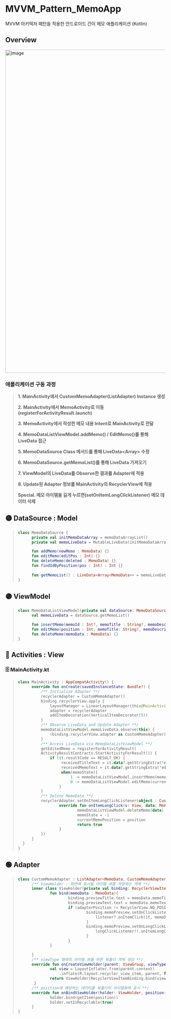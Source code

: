 # MVVM_Pattern_MemoApp
MVVM 아키텍처 패턴을 적용한 안드로이드 간이 메모 애플리케이션 (Kotlin)

## Overview
<img width="1013" alt="image" src="https://user-images.githubusercontent.com/86971052/201022716-e9ffb735-cbc5-47e1-9b69-5c7380f14f41.png">

### **애플리케이션 구동 과정**
>**1. MainActivity에서 CustomMemoAdapter(ListAdapter) Instance 생성**
> 
>**2. MainActivity에서 MemoActivity로 이동 (registerForActivityResult.launch)**
> 
>**3. MemoActivity에서 작성한 메모 내용 Intent로 MainActivity로 전달**
>
>**4. MemoDataListViewModel.addMemo() / EditMemo()를 통해 LiveData 접근**
>
>**5. MemoDataSource Class 메서드를 통해 LiveData<Array<MemoData>> 수정**
> 
>**6. MemoDataSource.getMemoList()를 통해 LiveData 가져오기**
> 
>**7. ViewModel의 LiveData를 Observe한 결과를 Adapter에 적용**
> 
>**8. Update된 Adapter 정보를 MainActivity의 RecyclerView에 적용**
> 
>**Special. 메모 아이템을 길게 누르면(setOnItemLongClickListener) 메모 데이터 삭제**

## 🟡 DataSource : Model
>
> ~~~kotlin
> class MemoDataSource {
>       private val initMemoDataArray = memoDataArrayList()
>       private val memoLiveData = MutableLiveData(initMemoDataArray)
> 
>       fun addMemo(newMemo : MemoData) {}
>       fun editMemo(editPos : Int) {}
>       fun deleteMemo(deleted : MemoData) {}
>       fun findIdByPosition(pos : Int) : Int {}
>       
>       fun getMemoList() : LiveData<Array<MemoData>> = memoLiveData
> }
> ~~~

## 🟣 ViewModel
>
> ~~~kotlin
> class MemoDataListViewModel(private val dataSource: MemoDataSource) : ViewModel(){
>       val memoLiveData = dataSource.getMemoList()
> 
>       fun insertMemo(memoId : Int?, memoTitle : String?, memoDescription: String?) {}
>       fun editMemo(position : Int, memoTitle: String?, memoDescription: String?) {}
>       fun deleteMemo(memoData : MemoData) {}
> }
> ~~~

## 🔴 Activities : View
### 🗄 MainActivity.kt
>
> ~~~kotlin
> class MainActivity : AppCompatActivity() {
>       override fun onCreate(savedInstanceState: Bundle?) {
>           /** Initialize Adapter **/
>           recyclerAdapter = CustomMemoAdapter()
>           binding.recyclerView.apply {
>               layoutManager = LinearLayoutManager(this@MainActivity, RecyclerView.VERTICAL, false)
>               adapter = recyclerAdapter       
>               addItemDecoration(VerticalItemDecorator(5))
>           }
>           /** Observe LiveData and Update Adapter **/
>           memoDataListViewModel.memoLiveData.observe(this) {
>               (binding.recyclerView.adapter as CustomMemoAdapter).submitList(it.toMutableList())
>           }
>           /** Access LiveData via MemoDataListViewModel **/
>           getEditedMemo = registerForActivityResult(
>           ActivityResultContracts.StartActivityForResult()) {
>               if (it.resultCode == RESULT_OK) {
>                    receivedTitleText = it.data?.getStringExtra("editedTitleText")
>                    receivedMemoText = it.data?.getStringExtra("editedMemoText")
>                    when(memoState){
>                        1 -> memoDataListViewModel.insertMemo(memoAccessId, receivedTitleText, receivedMemoText)
>                        0 -> memoDataListViewModel.editMemo(currentMemoPosition, receivedTitleText, receivedMemoText)
>                   }
>           }
>           /** Delete MemoData **/
>           recyclerAdapter.setOnItemLongClickListener(object : CustomMemoAdapter.OnItemLongClickListener {
>                   override fun onItemLongClick(v: View, data: MemoData, position: Int): Boolean {
>                           memoDataListViewModel.deleteMemo(data)
>                           memoState = -1
>                           currentMemoPosition = position
>                           return true
>                   }
>           })
>       }
>   }
> }
> ~~~
> 

## 🟢 Adapter
>
> ~~~kotlin
> class CustomMemoAdapter : ListAdapter<MemoData, CustomMemoAdapter.ViewHolder>(DiffUtilCallback){
>       /** ViewHolder : 화면에 표시될 아이템 뷰를 저장하는 객체 **/
>       inner class ViewHolder(private val binding: RecyclerViewItemBinding) : RecyclerView.ViewHolder(binding.root){
>               fun bind(memoData : MemoData){
>                       binding.previewTitle.text = memoData.memoTitle
>                       binding.previewText.text = memoData.memoText
>                       if (adapterPosition != RecyclerView.NO_POSITION){
>                               binding.memoPreview.setOnClickListener {
>                                   listener?.onItemClick(it, memoData, adapterPosition)
>                               }
>                               binding.memoPreview.setOnLongClickListener {
>                                   longClickListener!!.onItemLongClick(it, memoData, adapterPosition)
>                               }
>                       }
>               }               
>
>       }
>       /** viewType 형태의 아이템 뷰를 위한 뷰홀더 객체 생성 **/
>       override fun onCreateViewHolder(parent: ViewGroup, viewType: Int): ViewHolder {
>               val view = LayoutInflater.from(parent.context)
>                   .inflate(R.layout.recycler_view_item, parent, false)
>               return ViewHolder(RecyclerViewItemBinding.bind(view))
>        }
>       /** position에 해당하는 데이터를 뷰홀더의 아이템뷰에 표시 **/
>       override fun onBindViewHolder(holder: ViewHolder, position: Int) {
>               holder.bind(getItem(position))
>               holder.setIsRecyclable(true)
>       }
> }
> ~~~
> 

